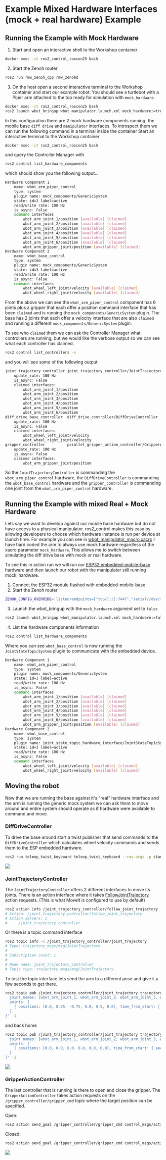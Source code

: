 # Example Mixed Hardware Interfaces (mock + real hardware) Example

## Running the Example with Mock Hardware

1. Start and open an interactive shell to the Workshop container
```bash
docker exec -it ros2_control_roscon25 bash
```

2. Start the Zenoh router
```bash
ros2 run rmw_zenoh_cpp rmw_zenohd
```

3. On the host open a second interactive terminal to the Workshop container and start our example robot.
You should see a turtlebot with a Piper arm attached to the top ready for simulation with `mock_hardware`.
```bash
docker exec -it ros2_control_roscon25 bash
ros2 launch wbot_bringup wbot_manipulator.launch.xml mock_hardware:=true
```

In this configuration there are 2 mock hardware components running, the mobile base `diff drive` and `manipulator` interfaces.
To introspect them we can run the following command in a terminal inside the container
Start an interactive terminal to the Workshop container
```bash
docker exec -it ros2_control_roscon25 bash
```
and query the Controller Manager with
```bash
ros2 control list_hardware_components
```

which should show you the following output...
```bash
Hardware Component 1
	name: wbot_arm_piper_control
	type: system
	plugin name: mock_components/GenericSystem
	state: id=3 label=active
	read/write rate: 100 Hz
	is_async: False
	command interfaces
		wbot_arm_joint_1/position [available] [claimed]
		wbot_arm_joint_2/position [available] [claimed]
		wbot_arm_joint_3/position [available] [claimed]
		wbot_arm_joint_4/position [available] [claimed]
		wbot_arm_joint_5/position [available] [claimed]
		wbot_arm_joint_6/position [available] [claimed]
		wbot_arm_gripper_joint/position [available] [claimed]
Hardware Component 2
	name: wbot_base_control
	type: system
	plugin name: mock_components/GenericSystem
	state: id=3 label=active
	read/write rate: 100 Hz
	is_async: False
	command interfaces
		wbot_wheel_left_joint/velocity [available] [claimed]
		wbot_wheel_right_joint/velocity [available] [claimed]
```

From the above we can see the `wbot_arm_piper_control` component has 6 joints plus a gripper that each offer a position command interface that has been `claimed` and is running the `mock_components/GenericSystem` plugin.
The base has 2 joints that each offer a velocity interface that are also `claimed` and running a different `mock_components/GenericSystem` plugin.

To see who `claimed` them we can ask the Controller Manager what controllers are running, but we would like the verbose output so we can see what each controller has claimed.
```bash
ros2 control list_controllers -v
```

and you will see some of the following output
```bash
joint_trajectory_controller joint_trajectory_controller/JointTrajectoryController  active
	update_rate: 100 Hz
	is_async: False
	claimed interfaces:
		wbot_arm_joint_1/position
		wbot_arm_joint_2/position
		wbot_arm_joint_3/position
		wbot_arm_joint_4/position
		wbot_arm_joint_5/position
		wbot_arm_joint_6/position
diff_drive_base_controller  diff_drive_controller/DiffDriveController              active
	update_rate: 100 Hz
	is_async: False
	claimed interfaces:
		wbot_wheel_left_joint/velocity
		wbot_wheel_right_joint/velocity
gripper_controller          parallel_gripper_action_controller/GripperActionController  active
	update_rate: 100 Hz
	is_async: False
	claimed interfaces:
		wbot_arm_gripper_joint/position
```

So the `JointTrajectoryController` is commanding the `wbot_arm_piper_control` hardware, the `DiffDriveController` is commanding the `wbot_base_control` hardware and the `gripper_controller` is commanding one joint from the `wbot_arm_piper_control` hardware.

## Running the Example with mixed Real + Mock Hardware

Lets say we want to develop against our mobile base hardware but do not have access to a physical manipulator.
ros2_control makes this easy by allowing developers to choose which hardware instance is run per device at launch time.
For example you can see in [wbot_manipulator_macro.xacro](../zenoh_host/wbot_bringup/launch/wbot_manipulator.launch.xml#L25) I have hard coded the arm to always use mock hardware regardless of the xacro parameter `mock_hardware`.
This allows me to switch between simulating the diff drive base with mock or real hardware.

To see this in action run we will run our [ESP32 embedded-mobile-base](../embedded-mobile-base/) hardware and then launch our robot with the manipulator still running mock_hardware.

1. Connect the ESP32 module flashed with embedded-mobile-base
2. Start the Zenoh router
```bash
ZENOH_CONFIG_OVERRIDE='listen/endpoints=["tcp/[::]:7447","serial//dev/ttyACM0#baudrate=460800"]' ros2 run rmw_zenoh_cpp rmw_zenohd
```
3. Launch the wbot_bringup with the `mock_hardware` argument set to `false`
```bash
ros2 launch wbot_bringup wbot_manipulator.launch.xml mock_hardware:=false
```
4. List the hardware components information
```bash
ros2 control list_hardware_components
```

Where you can see `wbot_base_control` is now running the `JointStateTopicSystem` plugin to communicate with the embedded device.
```bash
Hardware Component 1
	name: wbot_arm_piper_control
	type: system
	plugin name: mock_components/GenericSystem
	state: id=3 label=active
	read/write rate: 100 Hz
	is_async: False
	command interfaces
		wbot_arm_joint_1/position [available] [claimed]
		wbot_arm_joint_2/position [available] [claimed]
		wbot_arm_joint_3/position [available] [claimed]
		wbot_arm_joint_4/position [available] [claimed]
		wbot_arm_joint_5/position [available] [claimed]
		wbot_arm_joint_6/position [available] [claimed]
		wbot_arm_gripper_joint/position [available] [claimed]
Hardware Component 2
	name: wbot_base_control
	type: system
	plugin name: joint_state_topic_hardware_interface/JointStateTopicSystem
	state: id=3 label=active
	read/write rate: 100 Hz
	is_async: False
	command interfaces
		wbot_wheel_left_joint/velocity [available] [claimed]
		wbot_wheel_right_joint/velocity [available] [claimed]
```

## Moving the robot
Now that we are running the base against it's "real" hardware interface and the arm is running the generic mock system we can ask them to move around and entire system should operate as if hardware were available to command and move.

### DiffDriveController
To drive the base around start a twist publisher that send commands to the `DiffDriveController` which calculates wheel velocity commands and sends them to the ESP embedded hardware.
```bash
ros2 run teleop_twist_keyboard teleop_twist_keyboard --ros-args -p stamped:=true
```

<img src="wbot_teleop.gif">

### JointTrajectoryController
The `JointTrajectoryController` offers 2 different interfaces to move its joints.
There is an action interface where it takes [FollowJointTrajectory](https://github.com/ros-controls/control_msgs/blob/master/control_msgs/action/FollowJointTrajectory.action) action requests. (This is what MoveIt is configured to use by default)
```bash
ros2 action info /joint_trajectory_controller/follow_joint_trajectory
# Action: /joint_trajectory_controller/follow_joint_trajectory
# Action servers: 1
#     /joint_trajectory_controller
```
Or there is a topic command interface
```bash
ros2 topic info -v /joint_trajectory_controller/joint_trajectory
# Type: trajectory_msgs/msg/JointTrajectory
#
# Subscription count: 1
#
# Node name: joint_trajectory_controller
# Topic type: trajectory_msgs/msg/JointTrajectory

```

To test the topic interface lets send the arm to a different pose and give it a few seconds to get there.
```bash
ros2 topic pub /joint_trajectory_controller/joint_trajectory trajectory_msgs/JointTrajectory "{
  joint_names: [wbot_arm_joint_1, wbot_arm_joint_2, wbot_arm_joint_3, wbot_arm_joint_4, wbot_arm_joint_5, wbot_arm_joint_6, ],
  points: [
    { positions: [0.0, 0.85, -0.75, 0.0, 0.5, 0.0], time_from_start: { sec: 2 } },
  ]
}" -1
```

and back home
```bash
ros2 topic pub /joint_trajectory_controller/joint_trajectory trajectory_msgs/JointTrajectory "{
  joint_names: [wbot_arm_joint_1, wbot_arm_joint_2, wbot_arm_joint_3, wbot_arm_joint_4, wbot_arm_joint_5, wbot_arm_joint_6, ],
  points: [
    { positions: [0.0, 0.0, 0.0, 0.0, 0.0, 0.0], time_from_start: { sec: 1 } },
  ]
}" -1
```
<img src="wbot_manipulator_move.gif">

### GripperActionController
The last controller that is running is there to open and close the gripper.
The `GripperActionController` takes action requests on the `/gripper_controller/gripper_cmd` topic where the target position can be specified.

Open:
```bash
ros2 action send_goal /gripper_controller/gripper_cmd control_msgs/action/ParallelGripperCommand "{command: {name: [wbot_arm_gripper_joint], position: [0.03]}}"
```
Closed:
```bash
ros2 action send_goal /gripper_controller/gripper_cmd control_msgs/action/ParallelGripperCommand "{command: {name: [wbot_arm_gripper_joint], position: [0.0]}}"
```

<img src="wbot_gripper.gif">
